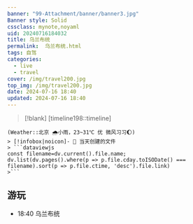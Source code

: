 ```yaml
---
banner: "99-Attachment/banner/banner3.jpg"
Banner style: Solid
cssclass: mynote,noyaml
uid: 20240716184032 
title: 乌兰布统
permalink:  乌兰布统.html
tags: 自驾
categories:
  - live
  - travel
cover: /img/travel200.jpg
top_img: /img/travel200.jpg
date: 2024-07-16 18:40
updated: 2024-07-16 18:40
---
```

> [!blank] 
> [timeline198::timeline]
```ad-flex
(Weather::北京 🌧小雨，23~31℃ 优 微风习习🌔)
> [!infobox|noicon]- 🔖 当天创建的文件
> ```dataviewjs 
const filename=dv.current().file.name;
dv.list(dv.pages().where(p => p.file.cday.toISODate() === filename).sort(p => p.file.ctime, 'desc').file.link) 
>```
```

## 游玩
- 18:40 乌兰布统
